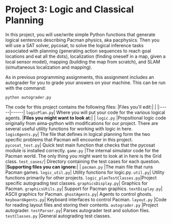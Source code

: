 # Project 3: Logic and Classical Planning

In this project, you will use/write simple Python functions that generate logical sentences describing Pacman physics, aka pacphysics. Then you will use a SAT solver, pycosat, to solve the logical inference tasks associated with planning (generating action sequences to reach goal locations and eat all the dots), localization (finding oneself in a map, given a local sensor model), mapping (building the map from scratch), and SLAM (simultaneous localization and mapping).

As in previous programming assignments, this assignment includes an autograder for you to grade your answers on your machine. This can be run with the command:
```
python autograder.py
```
The code for this project contains the following files:
|Files you'll edit:| |
|:-----|------|
```logicPlan.py```|	Where you will put your code for the various logical agents.
|**Files you might want to look at:**| |
```logic.py```	|Propsitional logic code originally from aima-python with modifications for our project. There are several useful utility functions for working with logic in here.
```logicAgents.py```|	The file that defines in logical planning form the two specific problems that Pacman will encounter in this project.
```pycosat_test.py```|	Quick test main function that checks that the pycosat module is installed correctly.
```game.py```	|The internal simulator code for the Pacman world. The only thing you might want to look at in here is the Grid class.
```test_cases/```|	Directory containing the test cases for each question.
|**Supporting files you can ignore:**| |
```pacman.py```	|The main file that runs Pacman games.
```logic_util.py```|	Utility functions for logic.py.
```util.py```|	Utility functions primarily for other projects.
```logic_planTestClasses.py```|Project specific autograding test classes.
```graphicsDisplay.py```|	Graphics for Pacman.
```graphicsUtils.py```|	Support for Pacman graphics.
```textDisplay.py```|	ASCII graphics for Pacman.
```ghostAgents.py```|	Agents to control ghosts.
```keyboardAgents.py```|	Keyboard interfaces to control Pacman.
```layout.py```	|Code for reading layout files and storing their contents.
```autograder.py```	|Project autograder.
```testParser.py```|	Parses autograder test and solution files.
```testClasses.py```	|General autograding test classes.
